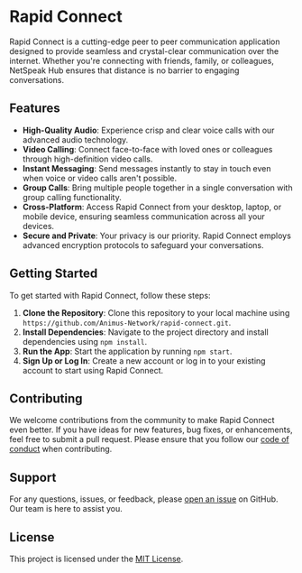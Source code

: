 # Rapid Connect

Rapid Connect is a cutting-edge peer to peer communication application designed to provide seamless and crystal-clear communication over the internet. Whether you're connecting with friends, family, or colleagues, NetSpeak Hub ensures that distance is no barrier to engaging conversations.

## Features

- **High-Quality Audio**: Experience crisp and clear voice calls with our advanced audio technology.
- **Video Calling**: Connect face-to-face with loved ones or colleagues through high-definition video calls.
- **Instant Messaging**: Send messages instantly to stay in touch even when voice or video calls aren't possible.
- **Group Calls**: Bring multiple people together in a single conversation with group calling functionality.
- **Cross-Platform**: Access Rapid Connect from your desktop, laptop, or mobile device, ensuring seamless communication across all your devices.
- **Secure and Private**: Your privacy is our priority. Rapid Connect employs advanced encryption protocols to safeguard your conversations.

## Getting Started

To get started with Rapid Connect, follow these steps:

1. **Clone the Repository**: Clone this repository to your local machine using `https://github.com/Animus-Network/rapid-connect.git`.
2. **Install Dependencies**: Navigate to the project directory and install dependencies using `npm install`.
3. **Run the App**: Start the application by running `npm start`.
4. **Sign Up or Log In**: Create a new account or log in to your existing account to start using Rapid Connect.

## Contributing

We welcome contributions from the community to make Rapid Connect even better. If you have ideas for new features, bug fixes, or enhancements, feel free to submit a pull request. Please ensure that you follow our [code of conduct](./CODE_OF_CONDUCT.md) when contributing.

## Support

For any questions, issues, or feedback, please [open an issue](https://github.com/Animus-Network/rapid-connect/issues) on GitHub. Our team is here to assist you.

## License

This project is licensed under the [MIT License](./LICENSE.md).

